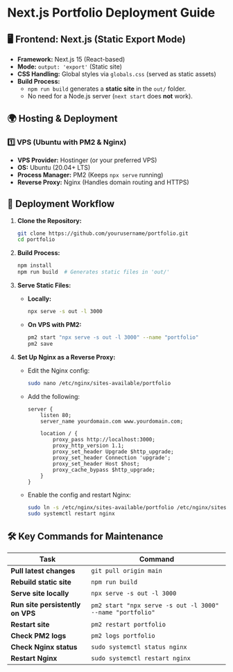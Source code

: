 # Next.js Portfolio Deployment Guide

## 🖥️ Frontend: Next.js (Static Export Mode)
- **Framework:** Next.js 15 (React-based)
- **Mode:** `output: 'export'` (Static site)
- **CSS Handling:** Global styles via `globals.css` (served as static assets)
- **Build Process:** 
  - `npm run build` generates a **static site** in the `out/` folder.
  - No need for a Node.js server (`next start` does **not** work).

## 🌍 Hosting & Deployment
### 1️⃣ VPS (Ubuntu with PM2 & Nginx)
- **VPS Provider:** Hostinger (or your preferred VPS)
- **OS:** Ubuntu (20.04+ LTS)
- **Process Manager:** PM2 (Keeps `npx serve` running)
- **Reverse Proxy:** Nginx (Handles domain routing and HTTPS)

## 🚀 Deployment Workflow
1. **Clone the Repository:**
   ```bash
   git clone https://github.com/yourusername/portfolio.git
   cd portfolio
   ```

2. **Build Process:**
   ```bash
   npm install
   npm run build  # Generates static files in 'out/'
   ```

3. **Serve Static Files:**
   - **Locally:**
     ```bash
     npx serve -s out -l 3000
     ```
   - **On VPS with PM2:**
     ```bash
     pm2 start "npx serve -s out -l 3000" --name "portfolio"
     pm2 save
     ```

4. **Set Up Nginx as a Reverse Proxy:**
   - Edit the Nginx config:
     ```bash
     sudo nano /etc/nginx/sites-available/portfolio
     ```
   - Add the following:
     ```nginx
     server {
         listen 80;
         server_name yourdomain.com www.yourdomain.com;

         location / {
             proxy_pass http://localhost:3000;
             proxy_http_version 1.1;
             proxy_set_header Upgrade $http_upgrade;
             proxy_set_header Connection 'upgrade';
             proxy_set_header Host $host;
             proxy_cache_bypass $http_upgrade;
         }
     }
     ```
   - Enable the config and restart Nginx:
     ```bash
     sudo ln -s /etc/nginx/sites-available/portfolio /etc/nginx/sites-enabled/
     sudo systemctl restart nginx
     ```

## 🛠️ Key Commands for Maintenance
| Task | Command |
|------|---------|
| **Pull latest changes** | `git pull origin main` |
| **Rebuild static site** | `npm run build` |
| **Serve site locally** | `npx serve -s out -l 3000` |
| **Run site persistently on VPS** | `pm2 start "npx serve -s out -l 3000" --name "portfolio"` |
| **Restart site** | `pm2 restart portfolio` |
| **Check PM2 logs** | `pm2 logs portfolio` |
| **Check Nginx status** | `sudo systemctl status nginx` |
| **Restart Nginx** | `sudo systemctl restart nginx` |
